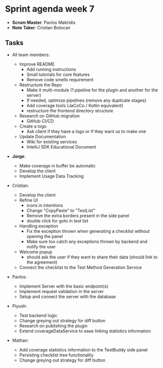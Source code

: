 # Sprint agenda week 7

- **Scrum Master**: Pavlos Makridis
- **Note Taker**: Cristian Botocan

## Tasks

- All team members:
    - Improve README
        - Add running instructions
        - Small tutorials for core features
        - Remove code smells requirement
    - Restructure the Repo
        - Make it multi-module (1 pipeline for the plugin and another for the server)
        - If needed, optimize pipelines (remove any duplicate stages)
        - Add coverage tools (JaCoCo / Kotlin equivalent)
        - restructure the frontend directory structure
    - Research on GitHub migration 
        - GitHub CI/CD
    - Create a logo 
        - Ask client if they have a logo or if they want us to make one
    - Update Documentation 
        - Wiki for existing services
        - IntelliJ SDK Educational Document

- **Jorge**:
    - Make coverage in buffer be automatic
    - Develop the client 
    - Implement Usage Data Tracking

- Cristian:
    - Develop the client 
    - Refine UI
        - icons in intentions
        - Change "CopyPaste" to "TestList"
        - Remove the extra borders present in the side panel
        - double click for goto in test list
    - Handling exception
        - Fix the exception thrown when generating a checklist without opening the panel
        - Make sure too catch any exceptions thrown by backend and notify the user
    - Welcome popup
        - should ask the user if they want to share their data (should link to the agreement)
    - Connect the checklist to the Test Method Generation Service 

- Pavlos:
    - Implement Server with the basic endpoint(s)
    - Implement request validation in the server
    - Setup and connect the server with the database

- Piyush:
    - Test backend logic
    - Change greying out strategy for diff button
    - Research on publishing the plugin
    - Extend coverageDataService to ease linking statistics information

- Mathan:
    - Add coverage statistics information to the TestBuddy side panel
    - Persisting checklist tree functionality
    - Change greying out strategy for diff button
